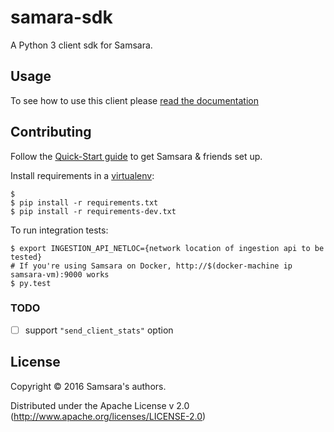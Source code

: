 # samara-sdk

A Python 3 client sdk for Samsara.

## Usage

To see how to use this client please [read the documentation](/../../docs/clients/python-client.md)

## Contributing

Follow the [Quick-Start guide](/../../docs/quick-start.md) to get Samsara & friends set up.

Install requirements in a [virtualenv](https://virtualenv.pypa.io/en/stable/):

```
$
$ pip install -r requirements.txt
$ pip install -r requirements-dev.txt
```

To run integration tests:

```
$ export INGESTION_API_NETLOC={network location of ingestion api to be tested}
# If you're using Samsara on Docker, http://$(docker-machine ip samsara-vm):9000 works
$ py.test
```

### TODO

- [ ] support `"send_client_stats"` option

## License

Copyright © 2016 Samsara's authors.

Distributed under the Apache License v 2.0 (http://www.apache.org/licenses/LICENSE-2.0)
